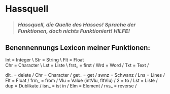 # Hassquell
> ### *Hassquell, die Quelle des Hasses! Sprache der Funktionen, doch nichts Funktioniert! HILFE!*
##
##
##
## Benennennungs Lexicon meiner Funktionen:
Int = Integer \ Str = String \ Flt = Float \
Chr = Character \ Lst = Liste \ 
frst_ = first / Wrd = Word / Txt = Text / 

dlt_ = delete / Chr = Character / get_ = get / swnz = Schwanz / Lns = Lines / Flt = Float / frm_ = from / Vlu = Value (intVlu, fltVlu) / 2 = to / Lst = Liste / dup = Dublikate / isn_ = ist in / Elm = Element / rvs_ = reverse /
